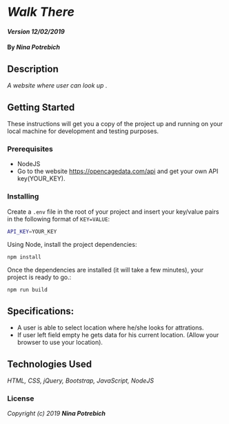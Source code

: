 # _Walk There_

#### _Version 12/02/2019_

#### By _**Nina Potrebich**_

## Description

_A website where user can look up ._

## Getting Started

These instructions will get you a copy of the project up and running on your local machine for development and testing purposes.

### Prerequisites

* NodeJS
* Go to the website https://opencagedata.com/api and get your own API key(YOUR_KEY).

### Installing

Create a `.env` file in the root of your project and insert your key/value pairs in the following format of `KEY=VALUE`:

```sh
API_KEY=YOUR_KEY
```

Using Node, install the project dependencies: 
```
npm install
```

Once the dependencies are installed (it will take a few minutes), your project is ready to go.:

```
npm run build
```

## Specifications:
* A user is able to select location where he/she looks for attrations.
* If user left field empty he gets data for his current location. (Allow your browser to use your location).


## Technologies Used

_HTML, CSS, jQuery, Bootstrap, JavaScript, NodeJS_

### License

*_Copyright (c) 2019 **Nina Potrebich**_*
